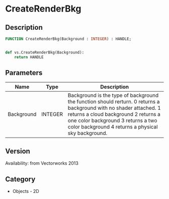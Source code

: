 # CreateRenderBkg

## Description
```pascal
FUNCTION CreateRenderBkg(Background : INTEGER) : HANDLE;
```

```python

def vs.CreateRenderBkg(Background):
    return HANDLE
```

## Parameters
|Name|Type|Description|
|---|---|---|
|Background|INTEGER|Background is the type of background the function should rerturn.        0 returns a background with no shader attached.    1 returns a cloud background    2 returns a one color background    3 returns a two color background    4 returns a physical sky background. |

## Version
Availability: from Vectorworks 2013
## Category
* Objects - 2D

